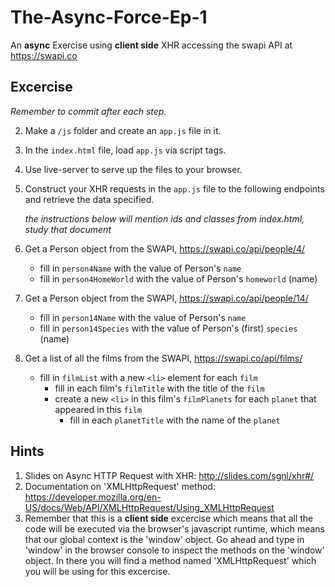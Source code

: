 # The-Async-Force-Ep-1
An **async** Exercise using **client side** XHR accessing the swapi API at https://swapi.co



## Excercise
*Remember to commit after each step.*

2. Make a `/js` folder and create an `app.js` file in it.
4. In the `index.html` file, load `app.js` via script tags.
5. Use live-server to serve up the files to your browser.
6. Construct your XHR requests in the `app.js` file to the following endpoints and retrieve the data specified.

   _the instructions below will mention ids and classes from index.html, study that document_

  1. Get a Person object from the SWAPI, https://swapi.co/api/people/4/
      - fill in `person4Name` with the value of Person's `name`
      - fill in `person4HomeWorld` with the value of Person's `homeworld` (name)
  1. Get a Person object from the SWAPI, https://swapi.co/api/people/14/
      - fill in `person14Name` with the value of Person's `name`
      - fill in `person14Species` with the value of Person's (first) `species` (name)
  1. Get a list of all the films from the SWAPI, https://swapi.co/api/films/
      - fill in `filmList` with a new `<li>` element for each `film`
          - fill in each film's `filmTitle` with the title of the `film`
          - create a new `<li>` in this film's `filmPlanets` for each `planet` that appeared in this `film`
              - fill in each `planetTitle` with the name of the `planet`


## Hints
1. Slides on Async HTTP Request with XHR: http://slides.com/sgnl/xhr#/
1. Documentation on 'XMLHttpRequest' method:
https://developer.mozilla.org/en-US/docs/Web/API/XMLHttpRequest/Using_XMLHttpRequest
1. Remember that this is a **client side** excercise which means that all the code will be executed via the browser's javascript runtime, which means that our global context is the 'window' object.  Go ahead and type in 'window' in the browser console to inspect the methods on the 'window' object.  In there you will find a method named 'XMLHttpRequest' which you will be using for this excercise.
